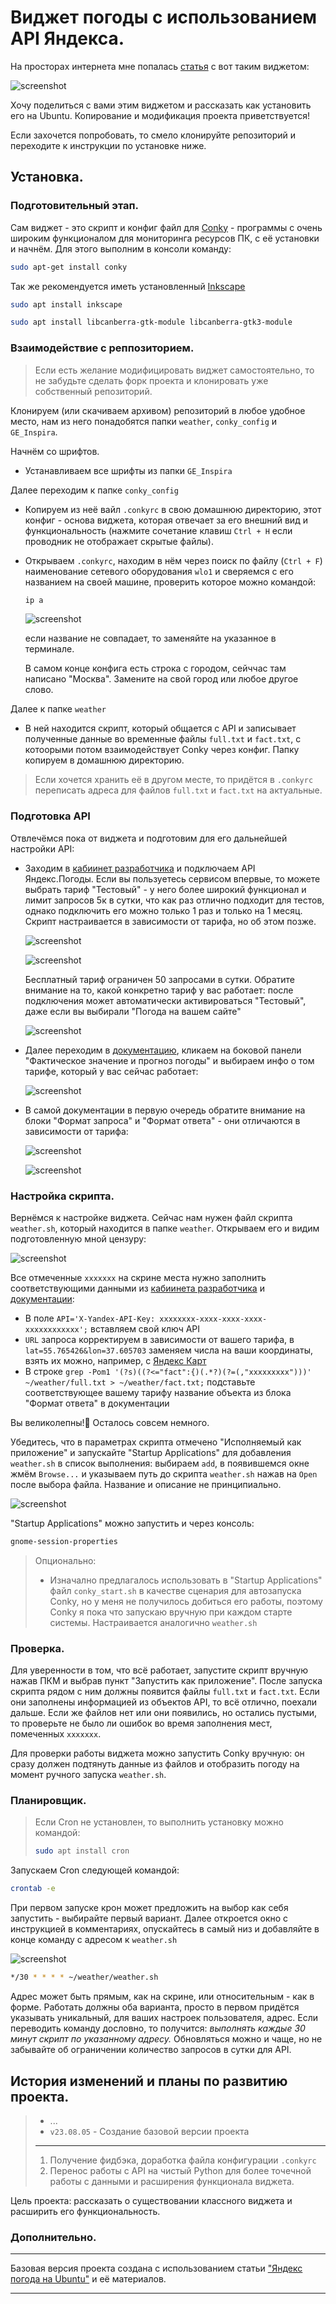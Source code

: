 # Виджет погоды с использованием API Яндекса.

На просторах интернета мне попалась [статья](https://zhaik.su/667/yandeks-pogoda-na-ubuntu) с вот таким виджетом:

![screenshot](https://s8d7.turboimg.net/sp/1ce460999585657795bb3b7d3f46b3e0/4444516.png "Пример работы виджета, можно открыть в фуллскрин")

Хочу поделиться с вами этим виджетом и рассказать как установить его на Ubuntu. Копирование и модификация проекта приветствуется!

Если захочется попробовать, то смело клонируйте репозиторий и переходите к инструкции по установке ниже.


## Установка.


### Подготовительный этап.

Сам виджет - это скрипт и конфиг файл для [Conky](https://github.com/brndnmtthws/conky) - программы с очень широким функционалом для мониторинга ресурсов ПК, с её установки и начнём.
Для этого выполним в консоли команду:
```BASH
sudo apt-get install conky
```

Так же рекомендуется иметь установленный [Inkscape](https://inkscape.org/)
```BASH
sudo apt install inkscape
```
```BASH
sudo apt install libcanberra-gtk-module libcanberra-gtk3-module
```


### Взаимодействие с реппозиторием.

> Если есть желание модифицировать виджет самостоятельно, то не забудьте сделать форк проекта и клонировать уже собственный репозиторий.

Клонируем (или скачиваем архивом) репозиторий в любое удобное место, нам из него понадобятся папки `weather`, `conky_config` и `GE_Inspira`.

Начнём со шрифтов.
* Устанавливаем все шрифты из папки `GE_Inspira`

Далее переходим к папке `conky_config`
* Копируем из неё вайл `.conkyrc` в свою домашнюю директорию, этот конфиг - основа виджета, которая отвечает за его внешний вид и функциональность (нажмите сочетание клавиш `Ctrl + H` если проводник не отображает скрытые файлы).
* Открываем `.conkyrc`, находим в нём через поиск по файлу (`Ctrl + F`) наименование сетевого оборудования `wlo1` и сверяемся с его названием на своей машине, проверить которое можно командой:
    ```BASH
    ip a
    ```
    ![screenshot](https://s8d4.turboimg.net/sp/197339308b8eabd13b2a5c63908fa0b4/4110919.png)
  
  если название не совпадает, то заменяйте на указанное в терминале.

  В самом конце конфига есть строка с городом, сейччас там написано "Москва". Замените на свой город или любое другое слово.

Далее к папке `weather`
* В ней находится скрипт, который общается с API и записывает полученные данные во временные файлы `full.txt` и `fact.txt`, с котоорыми потом взаимодействует Conky через конфиг. Папку копируем в домашнюю директорию.
> Если хочется хранить её в другом месте, то придётся в `.conkyrc` переписать адреса для файлов `full.txt` и `fact.txt` на актуальные.


### Подготовка API

Отвлечёмся пока от виджета и подготовим для его дальнейшей настройки API:
* Заходим в [кабиинет разработчика](https://developer.tech.yandex.ru/services) и подключаем API Яндекс.Погоды. Если вы пользуетесь сервисом впервые, то можете выбрать тариф "Тестовый" - у него более широкий функционал и лимит запросов 5к в сутки, что как раз отлично подходит для тестов, однако подключить его можно только 1 раз и только на 1 месяц. Скрипт настраивается в зависимости от тарифа, но об этом позже.
  
  ![screenshot](https://s8d5.turboimg.net/sp/7f9213973d8925faa2223ca98690cba6/2436993.png)
  
  ![screenshot](https://s8d2.turboimg.net/sp/08a4017f5ba13e122e07e74b76055844/7475884.png)

  Бесплатный тариф ограничен 50 запросами в сутки. Обратите внимание на то, какой конкретно тариф у вас работает: после подключения может автоматически активироваться "Тестовый", даже если вы выбирали "Погода на вашем сайте"
  
  ![screenshot](https://s8d5.turboimg.net/sp/086b59ddd8a371ba22cdc2fa6c771943/9648376.png "Пример внешнего вида страницы с подключенным API")
* Далее переходим в [документацию](https://yandex.ru/dev/weather/doc/dg/concepts/about.html), кликаем на боковой панели "Фактическое значение и прогноз погоды" и выбираем инфо о том тарифе, который у вас сейчас работает:
  
  ![screenshot](https://s8d2.turboimg.net/sp/ea79b8d853b01c7053e98b834f535573/1791050.png)
* В самой документации в первую очередь обратите внимание на блоки "Формат запроса" и "Формат ответа" - они отличаются в зависимости от тарифа:
  
  ![screenshot](https://s8d4.turboimg.net/sp/b3cb7db676262b562d85825db59bdaf6/5472445.png "Выделена отливающаяся часть")
  
  ![screenshot](https://s8d8.turboimg.net/sp/e97171ad95ec750353d47c65655c1f4b/1023191.png "Выделена отливающаяся часть")


### Настройка скрипта.

Вернёмся к настройке виджета.
Сейчас нам нужен файл скрипта `weather.sh`, который находится в папке `weather`. Открываем его и видим подготовленную мной цензуру:

![screenshot](https://s8d2.turboimg.net/sp/c8c77d10bee556b704d4692c4f744c33/6720133.png "¯\\_(ツ)_/¯")

Все отмеченные `xxxxxxx` на скрине места нужно заполнить соответствующими данными из [кабиинета разработчика](https://developer.tech.yandex.ru/services) и [документации](https://yandex.ru/dev/weather/doc/dg/concepts/about.html):
* В поле `API='X-Yandex-API-Key: xxxxxxxx-xxxx-xxxx-xxxx-xxxxxxxxxxxx';` вставляем свой ключ API
* `URL` запроса корректируем в зависимости от вашего тарифа, в `lat=55.765426&lon=37.605703` заменяем числа на ваши координаты, взять их можно, например, с [Яндекс Карт](https://yandex.ru/maps/)
* В строке `grep -Pom1 '(?s)((?<="fact":{)(.*?)(?=(,"xxxxxxxxx")))' ~/weather/full.txt > ~/weather/fact.txt;` подставьте соответствующее вашему тарифу название объекта из блока "Формат ответа" в документации

Вы великолепны!🎉 Осталось совсем немного.

Убедитесь, что в параметрах скрипта отмечено "Исполняемый как приложение" и запускайте "Startup Applications" для добавления `weather.sh` в список выполнения: выбираем `add`, в появившемся окне жмём `Browse...` и указываем путь до скрипта `weather.sh` нажав на `Open` после выбора файла. Название и описание не принципиально.

![screenshot](https://s8d8.turboimg.net/sp/6912f0d322793bf932efa9dc9d8be794/2766546.png "Окно Startup Applications")

"Startup Applications" можно запустить и через консоль:
```BASH
gnome-session-properties
```

> Опционально:
> * Изначално предлагалось использовать в "Startup Applications" файл `conky_start.sh` в качестве сценария для автозапуска Conky, но у меня не получилось добиться его работы, поэтому Conky я пока что запускаю вручную при каждом старте системы. Настраивается аналогично `weather.sh`


### Проверка.

Для уверенности в том, что всё работает, запустите скрипт вручную нажав ПКМ и выбрав пункт "Запустить как приложение". После запуска скрипта рядом с ним должны появится файлы `full.txt` и `fact.txt`. Если они заполнены информацией из объектов API, то всё отлично, поехали дальше. Если же файлов нет или они появились, но остались пустыми, то проверьте не было ли ошибок во время заполнения мест, помеченных `xxxxxxx`.

Для проверки работы виджета можно запустить Conky вручную: он сразу должен подтянуть данные из файлов и отобразить погоду на момент ручного запуска `weather.sh`.


### Планировщик.

> Если Cron не установлен, то выполнить установку можно командой:
> ```BASH
> sudo apt install cron
> ```

Запускаем Cron следующей командой:
```BASH
crontab -e
```
При первом запуске крон может предложить на выбор как себя запустить - выбирайте первый вариант. Далее откроется окно с инструкцией в комментариях, опускайтесь в самый низ и добавляйте в конце команду с адресом к `weather.sh`

![screenshot](https://s8d6.turboimg.net/sp/952493469ca734a2d30a06d2d08519ee/2667905.png "Окно редактирования Cron")
```BASH
*/30 * * * * ~/weather/weather.sh
```
Адрес может быть прямым, как на скрине, или относительным - как в форме. Работать должны оба варианта, просто в первом придётся указывать уникальный, для ваших настроек пользователя, адрес. Если переводить команду дословно, то получится: *выполнять каждые 30 минут скрипт по указанному адресу.* Обновляться можно и чаще, но не забывайте об ограничении количество запросов в сутки для API. 


## История изменений и планы по развитию проекта.

> + ...
> + `v23.08.05` - Создание базовой версии проекта
>
> ---
>
> 1. Получение фидбэка, доработка файла конфигурации `.conkyrc`
> 2. Перенос работы с API на чистый Python для более точечной работы с данными и расширения функционала виджета.

Цель проекта: рассказать о существовании классного виджета и расширить его функциональность.

### Дополнительно.
---

Базовая версия проекта создана с использованием статьи ["Яндекс погода на Ubuntu"](https://zhaik.su/667/yandeks-pogoda-na-ubuntu) и её материалов.

---